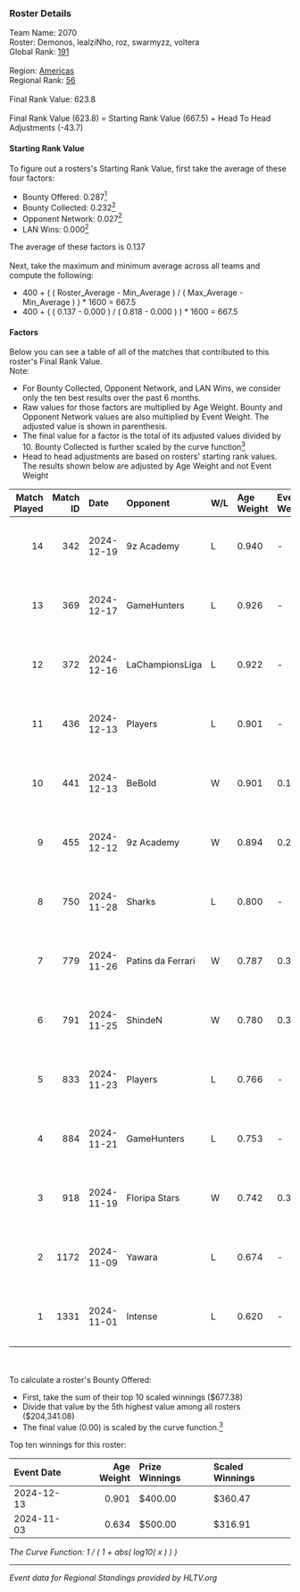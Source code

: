 ### Roster Details<br />
Team Name: 2070<br />
Roster: Demonos, lealziNho, roz, swarmyzz, voltera<br />
Global Rank: [191](../../standings_global_2025_01_27.md)<br />
<br />
Region: [Americas]( ../../standings_americas_2025_01_27.md)<br />
Regional Rank: [56]( ../../standings_americas_2025_01_27.md)<br />
<br />
Final Rank Value:  623.8<br />
<br />
Final Rank Value (623.8) = Starting Rank Value (667.5) + Head To Head Adjustments (-43.7)<br />

#### Starting Rank Value<br />
To figure out a rosters's Starting Rank Value, first take the average of these four factors:<br />
- Bounty Offered: 0.287[<sup>1</sup>](#table2)
- Bounty Collected: 0.232[<sup>2</sup>](#table1)
- Opponent Network: 0.027[<sup>2</sup>](#table1)
- LAN Wins: 0.000[<sup>2</sup>](#table1)

The average of these factors is 0.137<br />
<br />
Next, take the maximum and minimum average across all teams and compute the following:<br />
- 400 + ( ( Roster_Average - Min_Average ) / ( Max_Average - Min_Average ) ) * 1600 = 667.5
- 400 + ( ( 0.137 - 0.000 ) / ( 0.818 - 0.000 ) ) * 1600 = 667.5


#### Factors<br />
Below you can see a table of all of the matches that contributed to this roster's Final Rank Value.<br />
Note:<br />

- For Bounty Collected, Opponent Network, and LAN Wins, we consider only the ten best results over the past 6 months.
- Raw values for those factors are multiplied by Age Weight. Bounty and Opponent Network values are also multiplied by Event Weight. The adjusted value is shown in parenthesis.
- The final value for a factor is the total of its adjusted values divided by 10. Bounty Collected is further scaled by the curve function[<sup>3</sup>](#curveFunction)
- Head to head adjustments are based on rosters' starting rank values. The results shown below are adjusted by Age Weight and not Event Weight
<span id="table1"></span><br />


| Match Played | Match ID | Date       | Opponent          | W/L | Age Weight | Event Weight | Bounty Collected | Opponent Network | LAN Wins  | H2H Adj. | Roster                                     |
| -: | -: | :- | :- | :- | :- | :- | :- | :- | :- | -: | :- |
|           14 |      342 | 2024-12-19 | 9z Academy        | L   | 0.940      | -            | -                | -                | -         |   -19.18 | Demonos, lealziNho, roz, swarmyzz, voltera |
|           13 |      369 | 2024-12-17 | GameHunters       | L   | 0.926      | -            | -                | -                | -         |   -10.22 | Demonos, lealziNho, roz, swarmyzz, voltera |
|           12 |      372 | 2024-12-16 | LaChampionsLiga   | L   | 0.922      | -            | -                | -                | -         |   -16.61 | Demonos, lealziNho, roz, swarmyzz, voltera |
|           11 |      436 | 2024-12-13 | Players           | L   | 0.901      | -            | -                | -                | -         |   -10.70 | Demonos, lealziNho, roz, swarmyzz, voltera |
|           10 |      441 | 2024-12-13 | BeBold            | W   | 0.901      | 0.143        | 0.000 (0.000)    | 0.052 (0.007)    | 0 (0.000) |     7.13 | Demonos, lealziNho, roz, swarmyzz, voltera |
|            9 |      455 | 2024-12-12 | 9z Academy        | W   | 0.894      | 0.270        | 0.000 (0.000)    | 0.273 (0.066)    | 0 (0.000) |     8.46 | Demonos, lealziNho, roz, swarmyzz, voltera |
|            8 |      750 | 2024-11-28 | Sharks            | L   | 0.800      | -            | -                | -                | -         |    -1.57 | Demonos, lealziNho, roz, swarmyzz, voltera |
|            7 |      779 | 2024-11-26 | Patins da Ferrari | W   | 0.787      | 0.371        | 0.001 (0.000)    | 0.176 (0.051)    | 0 (0.000) |    11.15 | Demonos, lealziNho, roz, swarmyzz, voltera |
|            6 |      791 | 2024-11-25 | ShindeN           | W   | 0.780      | 0.371        | 0.016 (0.005)    | 0.322 (0.093)    | 0 (0.000) |    14.35 | Demonos, lealziNho, roz, swarmyzz, voltera |
|            5 |      833 | 2024-11-23 | Players           | L   | 0.766      | -            | -                | -                | -         |    -9.32 | Demonos, lealziNho, roz, swarmyzz, voltera |
|            4 |      884 | 2024-11-21 | GameHunters       | L   | 0.753      | -            | -                | -                | -         |    -8.11 | Demonos, lealziNho, roz, swarmyzz, voltera |
|            3 |      918 | 2024-11-19 | Floripa Stars     | W   | 0.742      | 0.371        | 0.000 (0.000)    | 0.209 (0.057)    | 0 (0.000) |     9.88 | Demonos, lealziNho, roz, swarmyzz, voltera |
|            2 |     1172 | 2024-11-09 | Yawara            | L   | 0.674      | -            | -                | -                | -         |    -8.52 | Demonos, kln, proSHOW, roz, voltera        |
|            1 |     1331 | 2024-11-01 | Intense           | L   | 0.620      | -            | -                | -                | -         |   -10.48 | Demonos, proSHOW, roz, suNday, voltera     |

<br />
<span id="table2"></span><br />
To calculate a roster's Bounty Offered:<br />

- First, take the sum of their top 10 scaled winnings ($677.38)
- Divide that value by the 5th highest value among all rosters ($204,341.08)
- The final value (0.00) is scaled by the curve function.[<sup>3</sup>](#curveFunction)

Top ten winnings for this roster:<br />

| Event Date | Age Weight | Prize Winnings | Scaled Winnings |
| :- | -: | :- | :- |
| 2024-12-13 |      0.901 | $400.00        | $360.47         |
| 2024-11-03 |      0.634 | $500.00        | $316.91         |


<span id="curveFunction"></span>_The Curve Function: 1 / ( 1 + abs( log10( x ) ) )_<br />

---
_Event data for Regional Standings provided by HLTV.org_<br />

